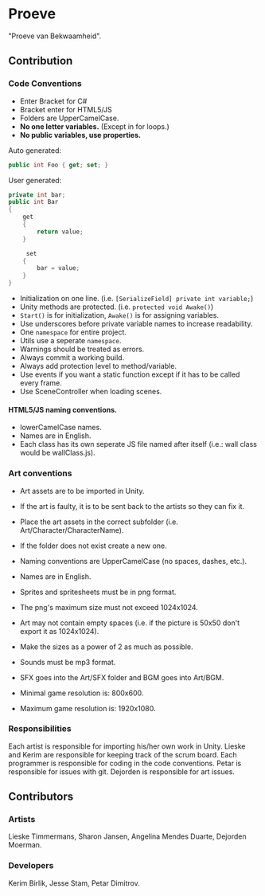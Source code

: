 # Proeve
"Proeve van Bekwaamheid".

## Contribution
### Code Conventions
 * Enter Bracket for C#
 * Bracket enter for HTML5/JS
 * Folders are UpperCamelCase.
 * __No one letter variables.__ (Except in for loops.)
 * __No public variables, use properties.__

 Auto generated:
 ```C#
 public int Foo { get; set; }
 ```

 User generated:
 ```C#
 private int bar;
 public int Bar
 {
     get
     {
         return value;
     }

      set
     {
         bar = value;
     }
 }
 ```
 * Initialization on one line. (i.e. `[SerializeField] private int variable;`)
 * Unity methods are protected. (i.e. `protected void Awake()`)
 * `Start()` is for initialization, `Awake()` is for assigning variables.
 * Use underscores before private variable names to increase readability.
 * One `namespace` for entire project.
 * Utils use a seperate `namespace`.
 * Warnings should be treated as errors.
 * Always commit a working build.
 * Always add protection level to method/variable.
 * Use events if you want a static function except if it has to be called every frame.
 * Use SceneController when loading scenes.

#### HTML5/JS naming conventions.
 * lowerCamelCase names.
 * Names are in English.
 * Each class has its own seperate JS file named after itself (i.e.: wall class would be wallClass.js).

### Art conventions

 * Art assets are to be imported in Unity.
 * If the art is faulty, it is to be sent back to the artists so they can fix it.

 * Place the art assets in the correct subfolder (i.e. Art/Character/CharacterName).
 * If the folder does not exist create a new one.
 * Naming conventions are UpperCamelCase (no spaces, dashes, etc.).
 * Names are in English.

 * Sprites and spritesheets must be in png format.
 * The png's maximum size must not exceed 1024x1024.
 * Art may not contain empty spaces (i.e. if the picture is 50x50 don't export it as 1024x1024).
 * Make the sizes as a power of 2 as much as possible.

 * Sounds must be mp3 format.
 * SFX goes into the Art/SFX folder and BGM goes into Art/BGM.

 * Minimal game resolution is: 800x600.
 * Maximum game resolution is: 1920x1080.

### Responsibilities
Each artist is responsible for importing his/her own work in Unity.
Lieske and Kerim are responsible for keeping track of the scrum board.
Each programmer is responsible for coding in the code conventions.
Petar is responsible for issues with git.
Dejorden is responsible for art issues.

## Contributors
### Artists
Lieske Timmermans,
Sharon Jansen,
Angelina Mendes Duarte,
Dejorden Moerman.

### Developers
Kerim Birlik,
Jesse Stam,
Petar Dimitrov.